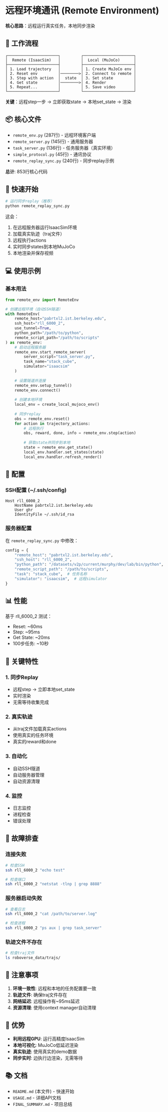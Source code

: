 # 远程环境通讯 (Remote Environment)

**核心思路**：远程运行真实任务，本地同步渲染

## 🎯 工作流程

```
┌──────────────────────┐         ┌──────────────────────┐
│  Remote (IsaacSim)   │         │  Local (MuJoCo)      │
├──────────────────────┤         ├──────────────────────┤
│ 1. Load trajectory   │         │ 1. Create MuJoCo env │
│ 2. Reset env         │────────>│ 2. Connect to remote │
│ 3. Step with action  │  state  │ 3. Set state         │
│ 4. Get state         │────────>│ 4. Render            │
│ 5. Repeat...         │         │ 5. Save video        │
└──────────────────────┘         └──────────────────────┘
```

**关键**：远程step一步 → 立即获取state → 本地set_state → 渲染

## 📦 核心文件

- `remote_env.py` (287行) - 远程环境客户端
- `remote_server.py` (145行) - 通用服务器
- `task_server.py` (136行) - 任务服务器（真实环境）
- `simple_protocol.py` (45行) - 通讯协议
- `remote_replay_sync.py` (240行) - 同步replay示例

**总计**: 853行核心代码

## 🚀 快速开始

```bash
# 运行同步replay（推荐）
python remote_replay_sync.py
```

这会：
1. 在远程服务器运行IsaacSim环境
2. 加载真实轨迹（traj文件）
3. 远程执行actions
4. 实时同步states到本地MuJoCo
5. 本地渲染并保存视频

## 💻 使用示例

### 基本用法

```python
from remote_env import RemoteEnv

# 创建远程环境（自动SSH隧道）
with RemoteEnv(
    remote_host="pabrtxl2.ist.berkeley.edu",
    ssh_host="rll_6000_2",
    use_tunnel=True,
    python_path="/path/to/python",
    remote_script_path="/path/to/scripts"
) as remote_env:
    # 启动远程服务器
    remote_env.start_remote_server(
        server_script="task_server.py",
        task_name="stack_cube",
        simulator="isaacsim"
    )
    
    # 设置隧道并连接
    remote_env.setup_tunnel()
    remote_env.connect()
    
    # 创建本地环境
    local_env = create_local_mujoco_env()
    
    # 同步replay
    obs = remote_env.reset()
    for action in trajectory_actions:
        # 远程执行
        obs, reward, done, info = remote_env.step(action)
        
        # 获取state并同步到本地
        state = remote_env.get_state()
        local_env.handler.set_states(state)
        local_env.handler.refresh_render()
```

## 🔧 配置

### SSH配置 (~/.ssh/config)

```
Host rll_6000_2
    HostName pabrtxl2.ist.berkeley.edu
    User ghr
    IdentityFile ~/.ssh/id_rsa
```

### 服务器配置

在 `remote_replay_sync.py` 中修改：

```python
config = {
    "remote_host": "pabrtxl2.ist.berkeley.edu",
    "ssh_host": "rll_6000_2",
    "python_path": "/datasets/v2p/current/murphy/dev/lab/bin/python",
    "remote_script_path": "/path/to/scripts",
    "task": "stack_cube",  # 任务名称
    "simulator": "isaacsim",  # 远程simulator
}
```

## 📊 性能

基于 rll_6000_2 测试：
- Reset: ~60ms
- Step: ~95ms
- Get State: ~20ms
- 100步任务: ~10秒

## 🎯 关键特性

### 1. 同步Replay
- 远程step → 立即本地set_state
- 实时渲染
- 无需等待收集完成

### 2. 真实轨迹
- 从traj文件加载真实actions
- 使用真实的任务环境
- 真实的reward和done

### 3. 自动化
- 自动SSH隧道
- 自动服务器管理
- 自动资源清理

### 4. 监控
- 日志监控
- 进程检查
- 错误处理

## 🐛 故障排查

### 连接失败
```bash
# 检查SSH
ssh rll_6000_2 "echo test"

# 检查端口
ssh rll_6000_2 "netstat -tlnp | grep 8888"
```

### 服务器启动失败
```bash
# 查看日志
ssh rll_6000_2 "cat /path/to/server.log"

# 检查进程
ssh rll_6000_2 "ps aux | grep task_server"
```

### 轨迹文件不存在
```bash
# 检查traj文件
ls roboverse_data/trajs/
```

## 📝 注意事项

1. **环境一致性**: 远程和本地的任务配置要一致
2. **轨迹文件**: 确保traj文件存在
3. **网络延迟**: 远程操作有~95ms延迟
4. **资源清理**: 使用context manager自动清理

## 🎉 优势

- **利用远程GPU**: 运行高精度IsaacSim
- **本地可视化**: MuJoCo低延迟渲染
- **真实轨迹**: 使用真实的demo数据
- **同步实时**: 边执行边渲染，无需等待

## 📚 文档

- `README.md` (本文件) - 快速开始
- `USAGE.md` - 详细API文档
- `FINAL_SUMMARY.md` - 项目总结

